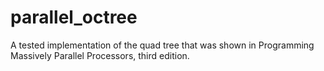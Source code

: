 # parallel_octree
A tested implementation of the quad tree that was shown in Programming Massively Parallel Processors, third edition.
